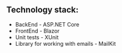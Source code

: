 ## Technology stack:
- BackEnd - ASP.NET Core
- FrontEnd - Blazor
- Unit tests - XUnit
- Library for working with emails - MailKit